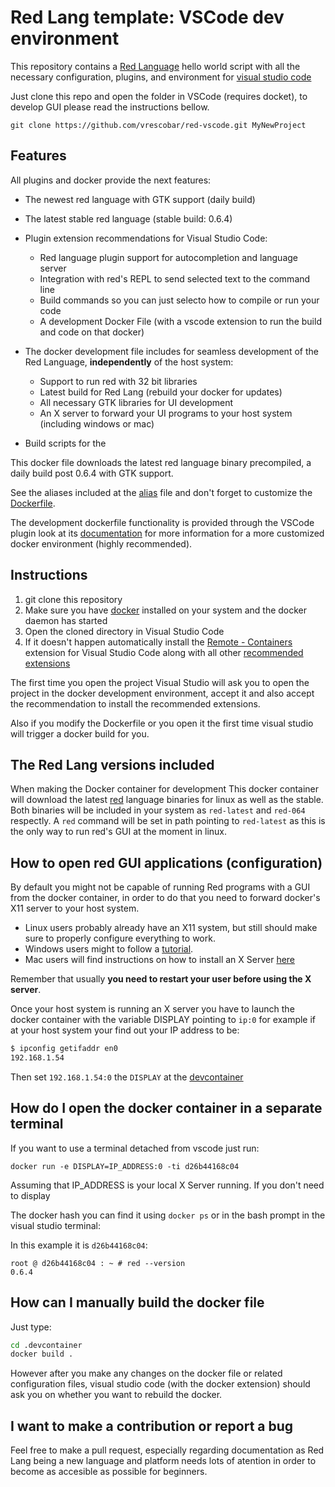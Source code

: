 # Red Lang template: VSCode dev environment

This repository contains a [Red Language](red-lang.org) hello world script with all the necessary configuration, plugins, and environment for [visual studio code](code.visualstudio.com)

Just clone this repo and open the folder in VSCode (requires docket), to develop GUI please read the instructions bellow.

`git clone https://github.com/vrescobar/red-vscode.git MyNewProject`

## Features

All plugins and docker provide the next features:

* The newest red language with GTK support (daily build)
* The latest stable red language (stable build: 0.6.4)
* Plugin extension recommendations for Visual Studio Code:
  * Red language plugin support for autocompletion and language server
  * Integration with red's REPL to send selected text to the command line
  * Build commands so you can just selecto how to compile or run your code
  * A development Docker File (with a vscode extension to run the build and code on that docker)

* The docker development file includes for seamless development of the Red Language, **independently** of the host system:
  * Support to run red with 32 bit libraries
  * Latest build for Red Lang (rebuild your docker for updates)
  * All necessary GTK libraries for UI development
  * An X server to forward your UI programs to your host system (including windows or mac)
* Build scripts for the

This docker file downloads the latest red language binary precompiled, a daily build post 0.6.4 with GTK support.

See the aliases included at the [alias](.devcontainer/aliases.sh) file and don't forget to customize the [Dockerfile](.devcontainer/Dockerfile).

The development dockerfile functionality is provided through the VSCode plugin look at its [documentation](https://code.visualstudio.com/docs/remote/containers) for more information for a more customized docker environment (highly recommended).

## Instructions

1. git clone this repository
2. Make sure you have [docker](www.docker.com) installed on your system and the docker daemon has started
3. Open the cloned directory in Visual Studio Code
4. If it doesn't happen automatically install the [Remote - Containers](https://marketplace.visualstudio.com/items?itemName=ms-vscode-remote.remote-containers) extension for Visual Studio Code along with all other [recommended extensions](.vscode/extensions.json)

The first time you open the project Visual Studio will ask you to open the project in the docker development environment, accept it and also accept the recommendation to install the recommended extensions.

Also if you modify the Dockerfile or you open it the first time visual studio will trigger a docker build for you.


## The Red Lang versions included

When making the Docker container for development
This docker container will download the latest [red](red-lang.org) language binaries for linux as well as the stable. Both binaries will be included in your system as `red-latest` and `red-064` respectly. A `red` command will be set in path pointing to `red-latest` as this is the only way to run red's GUI at the moment in linux.

## How to open red GUI applications (configuration)

By default you might not be capable of running Red programs with a GUI from the docker container, in order to do that you need to forward docker's X11 server to your host system.

* Linux users probably already have an X11 system, but still should make sure to properly configure everything to work.
* Windows users might to follow a [tutorial](https://dev.to/darksmile92/run-gui-app-in-linux-docker-container-on-windows-host-4kde).
* Mac users will find instructions on how to install an X Server [here](https://cntnr.io/running-guis-with-docker-on-mac-os-x-a14df6a76efc)

Remember that usually **you need to restart your user before using the X server**.

Once your host system is running an X server you have to launch the docker
container with the variable DISPLAY pointing to `ip:0` for example if at your
host system your find out your IP address to be:

```bash
$ ipconfig getifaddr en0
192.168.1.54
```

Then set `192.168.1.54:0` the `DISPLAY` at the [devcontainer](.devcontainer/devcontainer.json)

## How do I open the docker container in a separate terminal

If you want to use a terminal detached from vscode just run:
```
docker run -e DISPLAY=IP_ADDRESS:0 -ti d26b44168c04
```
Assuming that IP_ADDRESS is your local X Server running. If you don't need to display

The docker hash you can find it using `docker ps` or in the bash prompt in the visual studio terminal:

In this example it is `d26b44168c04`:
```
root @ d26b44168c04 : ~ # red --version
0.6.4
```


## How can I manually build the docker file

Just type:

```bash
cd .devcontainer
docker build .
```

However after you make any changes on the docker file or related configuration files, visual studio code (with the docker extension) should ask you on whether you want to rebuild the docker.

## I want to make a contribution or report a bug

Feel free to make a pull request, especially regarding documentation as Red Lang being a new language and platform needs lots of atention in order to become as accesible as possible for beginners.